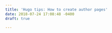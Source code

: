 ```yaml
---
title: 'Hugo tips: How to create author pages'
date: 2018-07-24 17:08:48 -0400
draft: true

---
```


